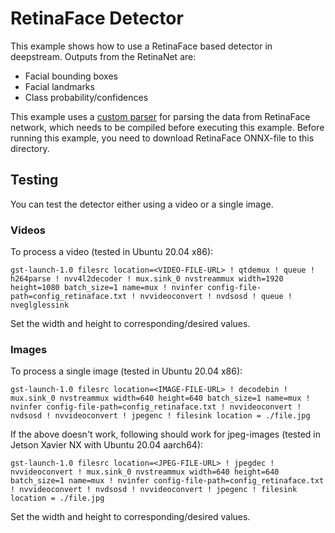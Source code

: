 # RetinaFace Detector

This example shows how to use a RetinaFace based detector in deepstream. Outputs from the RetinaNet are:
* Facial bounding boxes
* Facial landmarks
* Class probability/confidences

This example uses a [custom parser](../src/retinaface_parser/nvdsparse_retinaface.cpp) for parsing the data from RetinaFace network, which needs to be compiled before executing this example. Before running
this example, you need to download RetinaFace ONNX-file to this directory.

## Testing

You can test the detector either using a video or a single image.

### Videos

To process a video (tested in Ubuntu 20.04 x86):

```shell
gst-launch-1.0 filesrc location=<VIDEO-FILE-URL> ! qtdemux ! queue ! h264parse ! nvv4l2decoder ! mux.sink_0 nvstreammux width=1920 height=1080 batch_size=1 name=mux ! nvinfer config-file-path=config_retinaface.txt ! nvvideoconvert ! nvdsosd ! queue ! nveglglessink
```

Set the width and height to corresponding/desired values.

### Images

To process a single image (tested in Ubuntu 20.04 x86):

```shell
gst-launch-1.0 filesrc location=<IMAGE-FILE-URL> ! decodebin ! mux.sink_0 nvstreammux width=640 height=640 batch_size=1 name=mux ! nvinfer config-file-path=config_retinaface.txt ! nvvideoconvert ! nvdsosd ! nvvideoconvert ! jpegenc ! filesink location = ./file.jpg
```

If the above doesn't work, following should work for jpeg-images (tested in Jetson Xavier NX with Ubuntu 20.04 aarch64):

```shell
gst-launch-1.0 filesrc location=<JPEG-FILE-URL> ! jpegdec ! nvvideoconvert ! mux.sink_0 nvstreammux width=640 height=640 batch_size=1 name=mux ! nvinfer config-file-path=config_retinaface.txt ! nvvideoconvert ! nvdsosd ! nvvideoconvert ! jpegenc ! filesink location = ./file.jpg
```

Set the width and height to corresponding/desired values.
